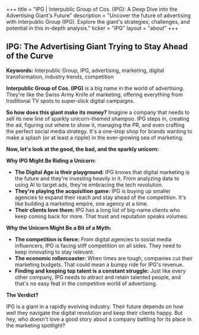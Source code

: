 +++
title = "IPG |  Interpublic Group of Cos. (IPG): A Deep Dive into the Advertising Giant's Future"
description = "Uncover the future of advertising with Interpublic Group (IPG). Explore the giant's strategies, challenges, and potential in this in-depth analysis."
ticker = "IPG"
layout = "about"
+++

        


## IPG: The Advertising Giant Trying to Stay Ahead of the Curve

**Keywords:** Interpublic Group, IPG, advertising, marketing, digital transformation, industry trends, competition

**Interpublic Group of Cos. (IPG)** is a big name in the world of advertising. They're like the Swiss Army Knife of marketing, offering everything from traditional TV spots to super-slick digital campaigns. 

**So how does this giant make its money?**  Imagine a company that needs to sell its new line of sparkly unicorn-themed shampoo. IPG steps in, creating the ad, figuring out where to show it, managing the PR, and even crafting the perfect social media strategy.  It's a one-stop shop for brands wanting to make a splash (or at least a ripple) in the ever-growing sea of marketing. 

**Now, let's look at the good, the bad, and the sparkly unicorn:**

**Why IPG Might Be Riding a Unicorn:**

* **The Digital Age is their playground:** IPG knows that digital marketing is the future and they're investing heavily in it. From analyzing data to using AI to target ads, they're embracing the tech revolution. 
* **They're playing the acquisition game:** IPG is buying up smaller agencies to expand their reach and stay ahead of the competition. It's like building a marketing empire, one agency at a time. 
* **Their clients love them:** IPG has a long list of big-name clients who keep coming back for more. That trust and reputation speaks volumes. 

**Why the Unicorn Might Be a Bit of a Myth:**

* **The competition is fierce:** From digital agencies to social media influencers, IPG is facing stiff competition on all sides. They need to keep innovating to stay relevant.
* **The economic rollercoaster:** When times are tough, companies cut their marketing budgets. That could mean a bumpy ride for IPG's revenue. 
* **Finding and keeping top talent is a constant struggle:**  Just like every other company, IPG needs to attract and retain talented people, and that's no easy feat in the competitive world of advertising. 

**The Verdict?**

IPG is a giant in a rapidly evolving industry. Their future depends on how well they navigate the digital revolution and keep their clients happy.  But hey, who doesn't love a good story about a company battling for its place in the marketing spotlight? 

        